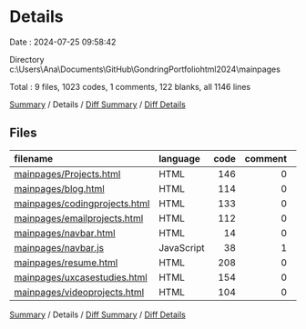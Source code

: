 # Details

Date : 2024-07-25 09:58:42

Directory c:\\Users\\Ana\\Documents\\GitHub\\GondringPortfoliohtml2024\\mainpages

Total : 9 files,  1023 codes, 1 comments, 122 blanks, all 1146 lines

[Summary](results.md) / Details / [Diff Summary](diff.md) / [Diff Details](diff-details.md)

## Files
| filename | language | code | comment | blank | total |
| :--- | :--- | ---: | ---: | ---: | ---: |
| [mainpages/Projects.html](/mainpages/Projects.html) | HTML | 146 | 0 | 16 | 162 |
| [mainpages/blog.html](/mainpages/blog.html) | HTML | 114 | 0 | 14 | 128 |
| [mainpages/codingprojects.html](/mainpages/codingprojects.html) | HTML | 133 | 0 | 20 | 153 |
| [mainpages/emailprojects.html](/mainpages/emailprojects.html) | HTML | 112 | 0 | 8 | 120 |
| [mainpages/navbar.html](/mainpages/navbar.html) | HTML | 14 | 0 | 2 | 16 |
| [mainpages/navbar.js](/mainpages/navbar.js) | JavaScript | 38 | 1 | 2 | 41 |
| [mainpages/resume.html](/mainpages/resume.html) | HTML | 208 | 0 | 25 | 233 |
| [mainpages/uxcasestudies.html](/mainpages/uxcasestudies.html) | HTML | 154 | 0 | 24 | 178 |
| [mainpages/videoprojects.html](/mainpages/videoprojects.html) | HTML | 104 | 0 | 11 | 115 |

[Summary](results.md) / Details / [Diff Summary](diff.md) / [Diff Details](diff-details.md)